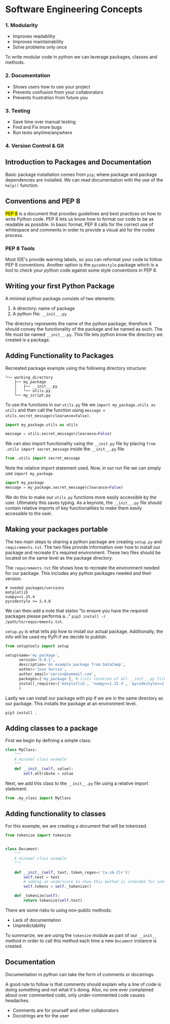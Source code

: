 # Software Engineering Concepts

### 1. Modularity
* Improves readability 
* Improves maintainability 
* Solve problems only once 

<p> To write modular code in python we can leverage packages, classes and methods. </p>

### 2. Documentation
* Shows users how to use your project
* Prevents confusion from your collaborators 
* Prevents frustration from future you 

### 3. Testing
* Save time over manual testing 
* Find and Fix more bugs 
* Run tests anytime/anywhere 

### 4. Version Control & Git 

## Introduction to Packages and Documentation 
Basic package installation comes from `pip`; where package and package dependencies are installed.
We can read documentation with the use of the `help()` function. 

## Conventions and PEP 8 

<mark> PEP 8</mark> is a document that provides guidelines and best practices on how to write Python code. PEP 8 
lets us know how to format our code to be as readable as possible. In basic format, PEP 8 calls for the correct use 
of whitespace and comments in order to provide a visual aid for the codes process. 

### PEP 8 Tools
Most IDE's provide warning labels, so you can reformat your code to follow PEP 8 conventions. Another option is the 
`pycodestyle` package which is a tool to check your python code against some style conventions in PEP 8. 

## Writing your first Python Package
A minimal python package consists of two elements:
1. A directory: name of package 
2. A python file: `__init__.py` 

The directory represents the name of the python package, therefore it should convey the functionality of the 
package and be named as such. The file must be named `__init__.py`. This file lets python know the directory we 
created is a package. 

## Adding Functionality to Packages 
Recreated package example using the following directory structure:
```
└── working_directory
    ├── my_package
    │   ├── __init__.py
    │   └── utils.py
    └── my_script.py
```
To use the functions in our `utils.py` file we `import my_package.utils as utils` and then call the function 
using `message = utils.secret_message(clearance=False)`. 
```python
import my_package.utils as utils

message = utils.secret_message(clearance=False)
```
We can also import functionality using the `__init.py` 
file by placing `from .utils import secret_message` inside the `__init__.py` file.
```python
from .utils import secret_message
``` 
Note the relative import statement used. Now, in our run file we can simply use `import my_package`.
```python
import my_package
message = my_package.secret_message(clearance=False)
```
We do this to make our `utils.py` functions more easily accessible by the user. Ultimately this saves typing. As a 
keynote, the `__init__.py` file should contain relative imports of key functionalities to make them easily 
accessible to the user. 

## Making your packages portable
The two main steps to sharing a python package are creating `setup.py` and `requirements.txt`. The two files provide 
information over how to install our package and recreate it's required environment. These two files should be 
located on the same level as the package directory. <br>

The `requirements.txt` file shows how to recreate the environment needed for our package. This includes any python 
packages needed and their version. 
```text
# needed packages/versions
matplotlib
numpy==1.15.4
pycodestyle >= 2.4.0
```
We can then add a note that states "to ensure you have the required packages please performa a..." 
`pip3 install -r /path/to/requirements.txt`. <br>

`setup.py` is what tells pip how to install our actual package. Additionally, the info will be used my PyPi if we 
decide to publish. 
```python
from setuptools import setup

setup(name='my_package',
      version='0.0.1',
      description='An example package from DataCamp',
      author='Jose Servin',
      author_email='servin@noemail.com',
      packages=['my_package'], # lists location of all __init__.py files in our package 
      install_requires=['matplotlib', 'numpy==1.15.4', 'pycodestyle>=2.4.0']
      )
```
Lastly we can install our package with pip if we are in the same directory as our package. This installs the package 
at an environment level. 
```shell
pip3 install .
```
## Adding classes to a package
First we begin by defining a simple class:
```python
class MyClass:
    """
    A minimal class example
    """
    def __init__(self, value):
        self.attribute = value
```
Next, we add this class to the `__init__.py` file using a relative import statement. 
```python
from .my_class import MyClass
```
## Adding functionality to classes
For this example, we are creating a document that will be tokenized. 
```python
from tokenize import tokenize


class Document:
    """
    A minimal class example
    """

    def __init__(self, text, token_regex=r'[a-zA-Z]+'):
        self.text = text
        # adding an underscore to show this method is intended for internal use only
        self.tokens = self._tokenize()

    def _tokenize(self):
        return tokenize(self.text)

```
There are some risks to using non-public methods:
* Lack of documentation
* Unpredictability

To summarize, we are using the `tokenize` module as part of our `__init__` method in order to call this method each 
time  a new `Document` instance is created. 

## Documentation
Documentation in python can take the form of comments or docstrings. <br>

A good rule to follow is that comments should explain why a line of code is doing something and not what it's doing. 
Also, no one ever complained about over commented code, only under-commented code causes headaches.  
* Comments are for yourself and other collaborators
* Docstrings are for the user



